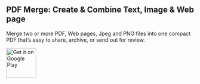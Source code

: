 ## PDF Merge: Create & Combine Text, Image & Web page

Merge two or more PDF, Web pages, Jpeg and PNG files into one compact PDF that’s easy to share, archive, or send out for review.

[<img src="https://play.google.com/intl/en_us/badges/images/generic/en-play-badge.png" alt="Get it on Google Play" height=
"80">](https://play.google.com/store/apps/details?id=com.benzveen.utility.pdftool)
